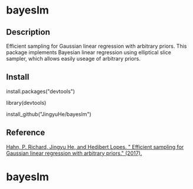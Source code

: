 # bayeslm
## Description
Efficient sampling for Gaussian linear regression with arbitrary priors. This package implements Bayesian linear regression using elliptical slice sampler, which allows easily useage of arbitrary priors.


## Install
install.packages("devtools")

library(devtools)

install_github("JingyuHe/bayeslm")


## Reference
[Hahn, P. Richard, Jingyu He, and Hedibert Lopes. " Efficient sampling for Gaussian linear regression with arbitrary priors." (2017).](http://jingyuhe.com/files/slice.pdf)

# bayeslm
